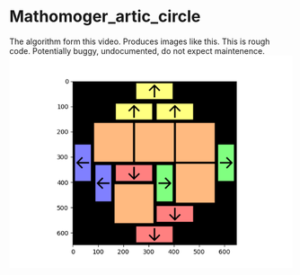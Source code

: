 # Mathomoger_artic_circle
The algorithm form this video.
Produces images like this.
This is rough code. Potentially buggy, undocumented, do not expect maintenence.
![diagram](https://github.com/DonaldHobson/Mathomoger_artic_circle/raw/main/Figure_1.png)
